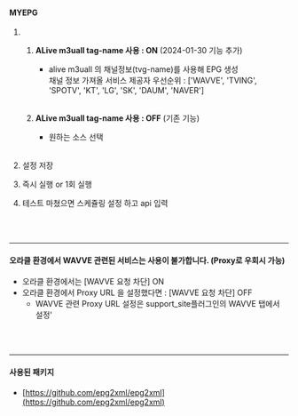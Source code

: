 #### MYEPG
1. 
    1. <strong>ALive m3uall tag-name 사용 : ON</strong> (2024-01-30 기능 추가)
        * alive m3uall 의 채널정보(tvg-name)를 사용해 EPG 생성
            <br>
            채널 정보 가져올 서비스 제공자 우선순위 : ['WAVVE', 'TVING', 'SPOTV', 'KT', 'LG', 'SK', 'DAUM', 'NAVER']
            <br><br>

    2. <strong>ALive m3uall tag-name 사용 : OFF</strong> (기존 기능)
        * 원하는 소스 선택 
        <br><br>

2. 설정 저장 
3. 즉시 실행 or 1회 실행
4. 테스트 마쳤으면 스케쥴링 설정 하고 api 입력 
  
<br><br>

---

#### 오라클 환경에서 WAVVE 관련된 서비스는 사용이 불가합니다. (Proxy로 우회시 가능)
* 오라클 환경에서는 [WAVVE 요청 차단] ON
* 오라클 환경에서 Proxy URL 을 설정했다면 : [WAVVE 요청 차단] OFF 
    * WAVVE 관련 Proxy URL 설정은 support_site플러그인의 WAVVE 탭에서 설정'
  
<br><br>

---
    
#### 사용된 패키지
  * [https://github.com/epg2xml/epg2xml](https://github.com/epg2xml/epg2xml)



